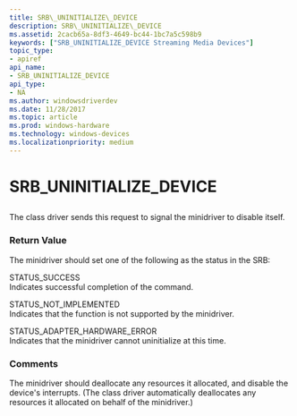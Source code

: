 ```yaml
---
title: SRB\_UNINITIALIZE\_DEVICE
description: SRB\_UNINITIALIZE\_DEVICE
ms.assetid: 2cacb65a-8df3-4649-bc44-1bc7a5c598b9
keywords: ["SRB_UNINITIALIZE_DEVICE Streaming Media Devices"]
topic_type:
- apiref
api_name:
- SRB_UNINITIALIZE_DEVICE
api_type:
- NA
ms.author: windowsdriverdev
ms.date: 11/28/2017
ms.topic: article
ms.prod: windows-hardware
ms.technology: windows-devices
ms.localizationpriority: medium
---
```


# SRB\_UNINITIALIZE\_DEVICE


## <span id="ddk_srb_uninitialize_device_ks"></span><span id="DDK_SRB_UNINITIALIZE_DEVICE_KS"></span>


The class driver sends this request to signal the minidriver to disable itself.

### <span id="return_value"></span><span id="RETURN_VALUE"></span>Return Value

The minidriver should set one of the following as the status in the SRB:

<span id="STATUS_SUCCESS"></span><span id="status_success"></span>STATUS\_SUCCESS  
Indicates successful completion of the command.

<span id="STATUS_NOT_IMPLEMENTED"></span><span id="status_not_implemented"></span>STATUS\_NOT\_IMPLEMENTED  
Indicates that the function is not supported by the minidriver.

<span id="STATUS_ADAPTER_HARDWARE_ERROR"></span><span id="status_adapter_hardware_error"></span>STATUS\_ADAPTER\_HARDWARE\_ERROR  
Indicates that the minidriver cannot uninitialize at this time.

### <span id="comments"></span><span id="COMMENTS"></span>Comments

The minidriver should deallocate any resources it allocated, and disable the device's interrupts. (The class driver automatically deallocates any resources it allocated on behalf of the minidriver.)

 

 





